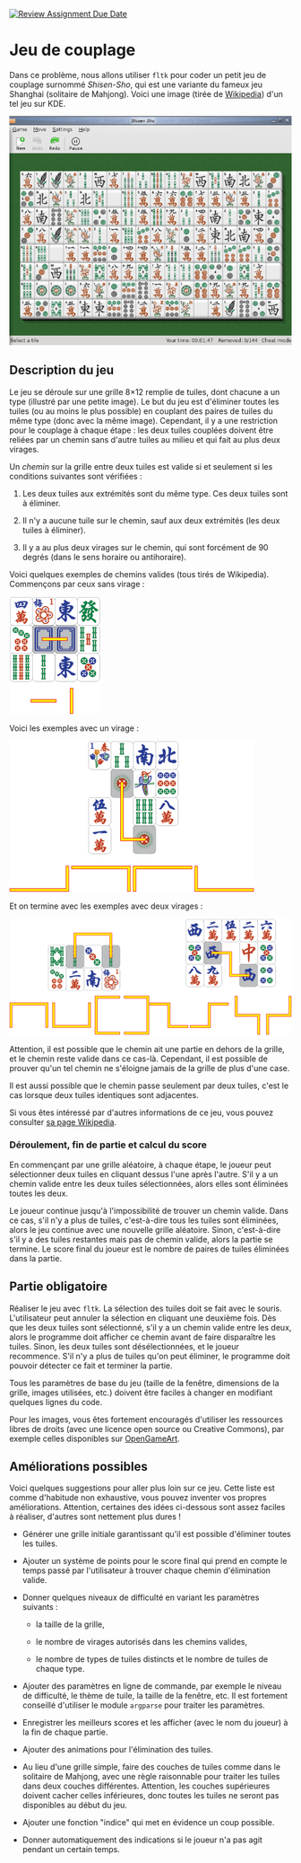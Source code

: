 [![Review Assignment Due Date](https://classroom.github.com/assets/deadline-readme-button-24ddc0f5d75046c5622901739e7c5dd533143b0c8e959d652212380cedb1ea36.svg)](https://classroom.github.com/a/6Rkvjt2f)
# Jeu de couplage

Dans ce problème, nous allons utiliser ``fltk`` pour coder un petit jeu de couplage surnommé _Shisen-Sho_, qui est une variante du fameux jeu Shanghai (solitaire de Mahjong). Voici une image (tirée de [Wikipedia](https://en.wikipedia.org/wiki/File:Shisen-Sho.png)) d'un tel jeu sur KDE.

![Capture d'écran de Shisen-Sho](img/Shisen-Sho.png)

## Description du jeu

Le jeu se déroule sur une grille 8×12 remplie de tuiles, dont chacune a un type (illustré par une petite image). Le but du jeu est d'éliminer toutes les tuiles (ou au moins le plus possible) en couplant des paires de tuiles du même type (donc avec la même image). Cependant, il y a une restriction pour le couplage à chaque étape : les deux tuiles couplées doivent être reliées par un chemin sans d'autre tuiles au milieu et qui fait au plus deux virages.

Un *chemin* sur la grille entre deux tuiles est valide si et seulement si les conditions suivantes sont vérifiées :

1. Les deux tuiles aux extrémités sont du même type. Ces deux tuiles sont à éliminer.

2. Il n'y a aucune tuile sur le chemin, sauf aux deux extrémités (les deux tuiles à éliminer).

3. Il y a au plus deux virages sur le chemin, qui sont forcément de 90 degrés (dans le sens horaire ou antihoraire).

Voici quelques exemples de chemins valides (tous tirés de Wikipedia). Commençons par ceux sans virage :

![Chemins valides sans virage](img/Shisen-Line-1.png)

Voici les exemples avec un virage :

![Chemins valides avec un virage](img/Shisen-Line-3.png)

Et on termine avec les exemples avec deux virages :

![Chemins valide avec deux virages](img/Shisen-Line-2-4.png)

Attention, il est possible que le chemin ait une partie en dehors de la grille, et le chemin reste valide dans ce cas-là. Cependant, il est possible de prouver qu'un tel chemin ne s'éloigne jamais de la grille de plus d'une case.

Il est aussi possible que le chemin passe seulement par deux tuiles, c'est le cas lorsque deux tuiles identiques sont adjacentes.

Si vous êtes intéressé par d'autres informations de ce jeu, vous pouvez consulter [sa page Wikipedia](https://en.wikipedia.org/wiki/Shisen-Sho).

### Déroulement, fin de partie et calcul du score

En commençant par une grille aléatoire, à chaque étape, le joueur peut sélectionner deux tuiles en cliquant dessus l'une après l'autre. S'il y a un chemin valide entre les deux tuiles sélectionnées, alors elles sont éliminées toutes les deux.

Le joueur continue jusqu'à l'impossibilité de trouver un chemin valide. Dans ce cas, s'il n'y a plus de tuiles, c'est-à-dire tous les tuiles sont éliminées, alors le jeu continue avec une nouvelle grille aléatoire. Sinon, c'est-à-dire s'il y a des tuiles restantes mais pas de chemin valide, alors la partie se termine. Le score final du joueur est le nombre de paires de tuiles éliminées dans la partie.

## Partie obligatoire

Réaliser le jeu avec ``fltk``. La sélection des tuiles doit se fait avec le souris. L'utilisateur peut annuler la sélection en cliquant une deuxième fois. Dès que les deux tuiles sont sélectionné, s'il y a un chemin valide entre les deux, alors le programme doit afficher ce chemin avant de faire disparaître les tuiles. Sinon, les deux tuiles sont désélectionnées, et le joueur recommence. S'il n'y a plus de tuiles qu'on peut éliminer, le programme doit pouvoir détecter ce fait et terminer la partie.

Tous les paramètres de base du jeu (taille de la fenêtre, dimensions de la grille, images utilisées, etc.) doivent être faciles à changer en modifiant quelques lignes du code.

Pour les images, vous êtes fortement encouragés d'utiliser les ressources libres de droits (avec une licence open source ou Creative Commons), par exemple celles disponibles sur [OpenGameArt](https://opengameart.org/).

## Améliorations possibles

Voici quelques suggestions pour aller plus loin sur ce jeu. Cette liste est comme d'habitude non exhaustive, vous pouvez inventer vos propres améliorations. Attention, certaines des idées ci-dessous sont assez faciles à réaliser, d'autres sont nettement plus dures !

- Générer une grille initiale garantissant qu'il est possible d'éliminer toutes les tuiles.

- Ajouter un système de points pour le score final qui prend en compte le temps passé par l'utilisateur à trouver chaque chemin d'élimination valide.

- Donner quelques niveaux de difficulté en variant les paramètres suivants :

    + la taille de la grille,

    + le nombre de virages autorisés dans les chemins valides,

    + le nombre de types de tuiles distincts et le nombre de tuiles de chaque type.

- Ajouter des paramètres en ligne de commande, par exemple le niveau de difficulté, le thème de tuile, la taille de la fenêtre, etc. Il est fortement conseillé d'utiliser le module `argparse` pour traiter les paramètres.

- Enregistrer les meilleurs scores et les afficher (avec le nom du joueur) à la fin de chaque partie.

- Ajouter des animations pour l'élimination des tuiles.

- Au lieu d'une grille simple, faire des couches de tuiles comme dans le solitaire de Mahjong, avec une règle raisonnable pour traiter les tuiles dans deux couches différentes. Attention, les couches supérieures doivent cacher celles inférieures, donc toutes les tuiles ne seront pas disponibles au début du jeu.

- Ajouter une fonction "indice" qui met en évidence un coup possible.

- Donner automatiquement des indications si le joueur n'a pas agit pendant un certain temps.
